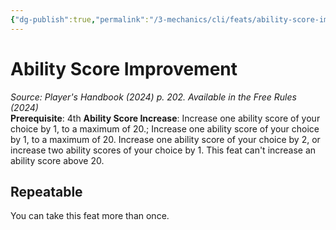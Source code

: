 ```yaml
---
{"dg-publish":true,"permalink":"/3-mechanics/cli/feats/ability-score-improvement-xphb/","tags":["ttrpg-cli/compendium/src/5e/xphb","ttrpg-cli/feat"],"noteIcon":""}
---
```


# Ability Score Improvement
*Source: Player's Handbook (2024) p. 202. Available in the Free Rules (2024)*  
**Prerequisite**: 4th
**Ability Score Increase**: Increase one ability score of your choice by 1, to a maximum of 20.; Increase one ability score of your choice by 1, to a maximum of 20.
Increase one ability score of your choice by 2, or increase two ability scores of your choice by 1. This feat can't increase an ability score above 20.

## Repeatable

You can take this feat more than once.